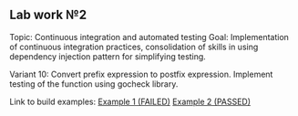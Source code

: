 ## Lab work №2

Topic: Continuous integration and automated testing
Goal: Implementation of continuous integration practices, consolidation of skills in using dependency injection pattern for simplifying testing.

Variant 10: Convert prefix expression to postfix expression. Implement testing of the function using gocheck library.

Link to build examples:
[Example 1 (FAILED)](https://github.com/hrystynaa/lab2-go/tree/d86e7a189a19511f1c46c3bfd7b0b1a69ba86b09)
[Example 2 (PASSED)](https://github.com/hrystynaa/lab2-go/tree/e70855a7930b64430e049054c47b33b40a057e36)
